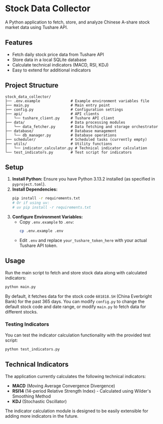 # Stock Data Collector

A Python application to fetch, store, and analyze Chinese A-share stock market data using Tushare API.

## Features

- Fetch daily stock price data from Tushare API
- Store data in a local SQLite database
- Calculate technical indicators (MACD, RSI, KDJ)
- Easy to extend for additional indicators

## Project Structure

```
stock_data_collector/
├── .env.example              # Example environment variables file
├── main.py                   # Main entry point
├── config.py                 # Configuration settings
├── api/                      # API clients
│   └── tushare_client.py     # Tushare API client
├── data/                     # Data processing modules
│   └── data_fetcher.py       # Data fetching and storage orchestrator
├── database/                 # Database management
│   └── db_manager.py         # Database operations
├── scheduler/                # Scheduled tasks (currently empty)
├── utils/                    # Utility functions
│   └── indicator_calculator.py # Technical indicator calculation
└── test_indicators.py        # Test script for indicators
```

## Setup

1.  **Install Python:** Ensure you have Python 3.13.2 installed (as specified in `pyproject.toml`).
2.  **Install Dependencies:**
    ```bash
    pip install -r requirements.txt
    # Or if using uv:
    # uv pip install -r requirements.txt
    ```
3.  **Configure Environment Variables:**
    *   Copy `.env.example` to `.env`:
        ```bash
        cp .env.example .env
        ```
    *   Edit `.env` and replace `your_tushare_token_here` with your actual Tushare API token.

## Usage

Run the main script to fetch and store stock data along with calculated indicators:

```bash
python main.py
```

By default, it fetches data for the stock code `601818.SH` (China Everbright Bank) for the past 365 days. You can modify `config.py` to change the default stock code and date range, or modify `main.py` to fetch data for different stocks.

### Testing Indicators

You can test the indicator calculation functionality with the provided test script:

```bash
python test_indicators.py
```

## Technical Indicators

The application currently calculates the following technical indicators:

- **MACD** (Moving Average Convergence Divergence)
- **RSI14** (14-period Relative Strength Index) - Calculated using Wilder's Smoothing Method
- **KDJ** (Stochastic Oscillator)

The indicator calculation module is designed to be easily extensible for adding more indicators in the future.